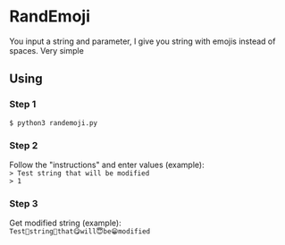 # RandEmoji
You input a string and parameter, I give you string with emojis instead of spaces. Very simple

## Using
### Step 1
`$ python3 randemoji.py`  
### Step 2  
Follow the "instructions" and enter values (example):  
`> Test string that will be modified`  
`> 1`  
### Step 3  
Get modified string (example):  
`Test🤤string🤘that😋will😇be😁modified`
